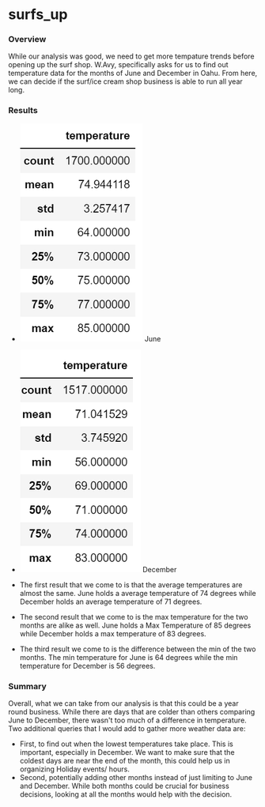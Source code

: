 # surfs_up

### Overview
While our analysis was good, we need to get more tempature trends before opening up the surf shop. W.Avy, specifically asks for us to find out temperature data for the months of June and December in Oahu. From here, we can decide if the surf/ice cream shop business is able to run all year long. 

### Results
* ![This is an image](https://github.com/clarosjorge21/surfs_up/blob/d77f87b0abce7992dbd8005ac33f85f5c22765ef/Resources/resource1.PNG) June
* ![This is an image](https://github.com/clarosjorge21/surfs_up/blob/d77f87b0abce7992dbd8005ac33f85f5c22765ef/Resources/dec_resource.PNG) December

* The first result that we come to is that the average temperatures are almost the same. June holds a average temperature of 74 degrees while December holds an average temperature of 71 degrees.
* The second result that we come to is the max temperature for the two months are alike as well. June holds a Max Temperature of 85 degrees while December holds a max temperature of 83 degrees.
* The third result we come to is the difference between the min of the two months. The min temperature for June is 64 degrees while the min temperature for December is 56 degrees.

### Summary
Overall, what we can take from our analysis is that this could be a year round business. While there are days that are colder than others comparing June to December, there wasn't too much of a difference in temperature. Two additional queries that I would add to gather more weather data are: 
* First, to find out when the lowest temperatures take place. This is important, especially in December. We want to make sure that the coldest days are near the end of the month, this could help us in organizing Holiday events/ hours. 
* Second, potentially adding other months instead of just limiting to June and December. While both months could be crucial for business decisions, looking at all the months would help with the decision. 
